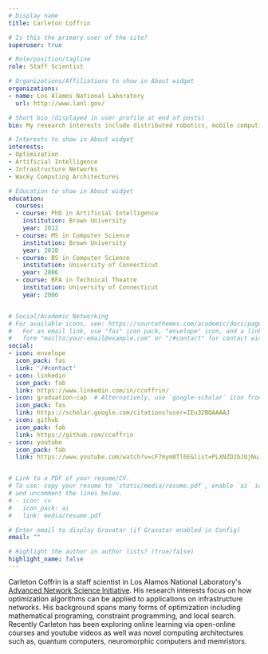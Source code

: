 ```yaml
---
# Display name
title: Carleton Coffrin

# Is this the primary user of the site?
superuser: true

# Role/position/tagline
role: Staff Scientist

# Organizations/Affiliations to show in About widget
organizations:
- name: Los Alamos National Laboratory
  url: http://www.lanl.gov/

# Short bio (displayed in user profile at end of posts)
bio: My research interests include distributed robotics, mobile computing and programmable matter.

# Interests to show in About widget
interests:
- Optimization
- Artificial Intelligence
- Infrastructure Networks
- Wacky Computing Architectures

# Education to show in About widget
education:
  courses:
  - course: PhD in Artificial Intelligence
    institution: Brown University
    year: 2012
  - course: MS in Computer Science
    institution: Brown University
    year: 2010
  - course: BS in Computer Science
    institution: University of Connecticut
    year: 2006
  - course: BFA in Technical Theatre
    institution: University of Connecticut
    year: 2006


# Social/Academic Networking
# For available icons, see: https://sourcethemes.com/academic/docs/page-builder/#icons
#   For an email link, use "fas" icon pack, "envelope" icon, and a link in the
#   form "mailto:your-email@example.com" or "/#contact" for contact widget.
social:
- icon: envelope
  icon_pack: fas
  link: '/#contact'
- icon: linkedin
  icon_pack: fab
  link: https://www.linkedin.com/in/ccoffrin/
- icon: graduation-cap  # Alternatively, use `google-scholar` icon from `ai` icon pack
  icon_pack: fas
  link: https://scholar.google.com/citations?user=IEu32BQAAAAJ
- icon: github
  icon_pack: fab
  link: https://github.com/ccoffrin
- icon: youtube
  icon_pack: fab
  link: https://www.youtube.com/watch?v=cF7mym8Tl6E&list=PLXNZD2bJQjNuJ-rui_ejBk01_c4jZFaJV"


# Link to a PDF of your resume/CV.
# To use: copy your resume to `static/media/resume.pdf`, enable `ai` icons in `params.toml`, 
# and uncomment the lines below.
# - icon: cv
#   icon_pack: ai
#   link: media/resume.pdf

# Enter email to display Gravatar (if Gravatar enabled in Config)
email: ""

# Highlight the author in author lists? (true/false)
highlight_name: false
---
```


Carleton Coffrin is a staff scientist in Los Alamos National Laboratory's [Advanced Network Science Initiative](https://lanl-ansi.github.io/).  His research interests focus on how optimization algorithms can be applied to applications on infrastructure networks.  His background spans many forms of optimization including mathematical programing, constraint programming, and local search.  Recently Carleton has been exploring online learning via open-online courses and youtube videos as well was novel computing architectures such as, quantum computers, neuromorphic computers and memristors.
